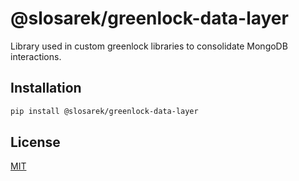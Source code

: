 # @slosarek/greenlock-data-layer

Library used in custom greenlock libraries to consolidate MongoDB interactions.

## Installation

```bash
pip install @slosarek/greenlock-data-layer
```

## License
[MIT](https://choosealicense.com/licenses/mit/)
